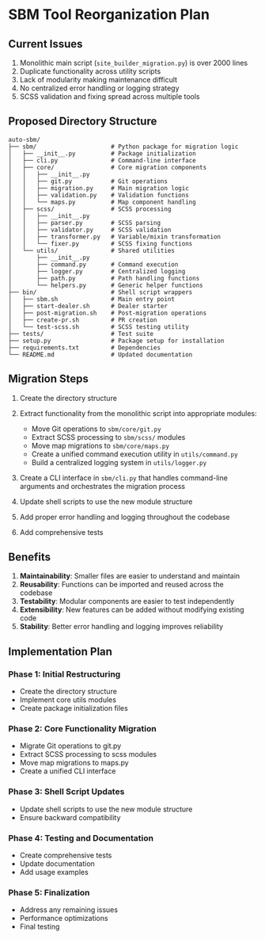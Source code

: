 # SBM Tool Reorganization Plan

## Current Issues

1. Monolithic main script (`site_builder_migration.py`) is over 2000 lines
2. Duplicate functionality across utility scripts
3. Lack of modularity making maintenance difficult
4. No centralized error handling or logging strategy
5. SCSS validation and fixing spread across multiple tools

## Proposed Directory Structure

```
auto-sbm/
├── sbm/                     # Python package for migration logic
│   ├── __init__.py          # Package initialization
│   ├── cli.py               # Command-line interface
│   ├── core/                # Core migration components
│   │   ├── __init__.py
│   │   ├── git.py           # Git operations
│   │   ├── migration.py     # Main migration logic
│   │   ├── validation.py    # Validation functions
│   │   └── maps.py          # Map component handling
│   ├── scss/                # SCSS processing
│   │   ├── __init__.py
│   │   ├── parser.py        # SCSS parsing
│   │   ├── validator.py     # SCSS validation
│   │   ├── transformer.py   # Variable/mixin transformation
│   │   └── fixer.py         # SCSS fixing functions
│   └── utils/               # Shared utilities
│       ├── __init__.py
│       ├── command.py       # Command execution
│       ├── logger.py        # Centralized logging
│       ├── path.py          # Path handling functions
│       └── helpers.py       # Generic helper functions
├── bin/                     # Shell script wrappers
│   ├── sbm.sh               # Main entry point
│   ├── start-dealer.sh      # Dealer starter
│   ├── post-migration.sh    # Post-migration operations
│   ├── create-pr.sh         # PR creation
│   └── test-scss.sh         # SCSS testing utility
├── tests/                   # Test suite
├── setup.py                 # Package setup for installation
├── requirements.txt         # Dependencies
└── README.md                # Updated documentation
```

## Migration Steps

1. Create the directory structure
2. Extract functionality from the monolithic script into appropriate modules:

   - Move Git operations to `sbm/core/git.py`
   - Extract SCSS processing to `sbm/scss/` modules
   - Move map migrations to `sbm/core/maps.py`
   - Create a unified command execution utility in `utils/command.py`
   - Build a centralized logging system in `utils/logger.py`

3. Create a CLI interface in `sbm/cli.py` that handles command-line arguments and orchestrates the migration process

4. Update shell scripts to use the new module structure

5. Add proper error handling and logging throughout the codebase

6. Add comprehensive tests

## Benefits

1. **Maintainability**: Smaller files are easier to understand and maintain
2. **Reusability**: Functions can be imported and reused across the codebase
3. **Testability**: Modular components are easier to test independently
4. **Extensibility**: New features can be added without modifying existing code
5. **Stability**: Better error handling and logging improves reliability

## Implementation Plan

### Phase 1: Initial Restructuring

- Create the directory structure
- Implement core utils modules
- Create package initialization files

### Phase 2: Core Functionality Migration

- Migrate Git operations to git.py
- Extract SCSS processing to scss modules
- Move map migrations to maps.py
- Create a unified CLI interface

### Phase 3: Shell Script Updates

- Update shell scripts to use the new module structure
- Ensure backward compatibility

### Phase 4: Testing and Documentation

- Create comprehensive tests
- Update documentation
- Add usage examples

### Phase 5: Finalization

- Address any remaining issues
- Performance optimizations
- Final testing
